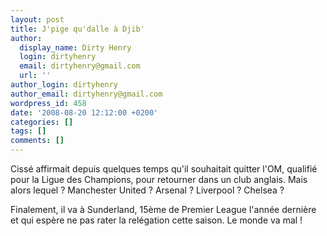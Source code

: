 ```yaml
---
layout: post
title: J'pige qu'dalle à Djib'
author:
  display_name: Dirty Henry
  login: dirtyhenry
  email: dirtyhenry@gmail.com
  url: ''
author_login: dirtyhenry
author_email: dirtyhenry@gmail.com
wordpress_id: 458
date: '2008-08-20 12:12:00 +0200'
categories: []
tags: []
comments: []
---
```

Cissé affirmait depuis quelques temps qu'il souhaitait quitter l'OM, qualifié pour la Ligue des Champions, pour retourner dans un club anglais. Mais alors lequel ? Manchester United ? Arsenal ? Liverpool ? Chelsea ? 

Finalement, il va à Sunderland, 15ème de Premier League l'année dernière et qui espère ne pas rater la relégation cette saison. Le monde va mal !
